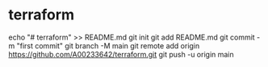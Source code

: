 # terraform
echo "# terraform" >> README.md
git init
git add README.md
git commit -m "first commit"
git branch -M main
git remote add origin https://github.com/A00233642/terraform.git
git push -u origin main
